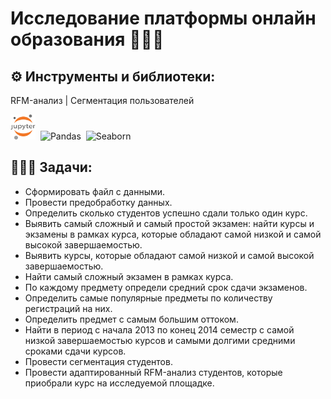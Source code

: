# Исследование платформы онлайн образования 👩🏻‍🎓

## ⚙️ Инструменты и библиотеки:
RFM-анализ | Cегментация пользователей
<div>
  <img src="https://github.com/devicons/devicon/blob/master/icons/jupyter/jupyter-original-wordmark.svg" title="Jupyter" alt="Jupyter" width="40" height="40"/>&nbsp;
  <img src="https://pandas.pydata.org/static/img/pandas_white.svg" title="Pandas" alt="Pandas" height="40"/>&nbsp;
  <img src="https://avatars.mds.yandex.net/i?id=3b1d13a52ed933827565a138d9a0f7b8cc7df932-12490006-images-thumbs&n=13" title="Seaborn" alt="Seaborn" height="30"/>&nbsp;
</div>

## 👩🏻‍💻 Задачи:
- Сформировать файл с данными.
- Провести предобработку данных.
- Определить сколько студентов успешно сдали только один курс.
- Выявить самый сложный и самый простой экзамен: найти курсы и экзамены в рамках курса, которые обладают самой низкой и самой высокой завершаемостью.
- Выявить курсы, которые обладают самой низкой и самой высокой завершаемостью.
- Найти самый сложный экзамен в рамках курса.
- По каждому предмету определи средний срок сдачи экзаменов.
- Определить самые популярные предметы по количеству регистраций на них.
- Определить предмет с самым большим оттоком.
- Найти в период с начала 2013 по конец 2014 семестр с самой низкой завершаемостью курсов и самыми долгими средними сроками сдачи курсов.
- Провести cегментация студентов.
- Провести адаптированный RFM-анализ студентов, которые приобрали курс на исследуемой площадке.
